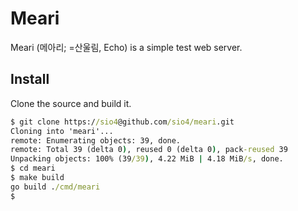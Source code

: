 # Meari

Meari (메아리; =산울림, Echo) is a simple test web server.

## Install

Clone the source and build it.

```cmd
$ git clone https://sio4@github.com/sio4/meari.git
Cloning into 'meari'...
remote: Enumerating objects: 39, done.
remote: Total 39 (delta 0), reused 0 (delta 0), pack-reused 39
Unpacking objects: 100% (39/39), 4.22 MiB | 4.18 MiB/s, done.
$ cd meari
$ make build
go build ./cmd/meari
$
```


